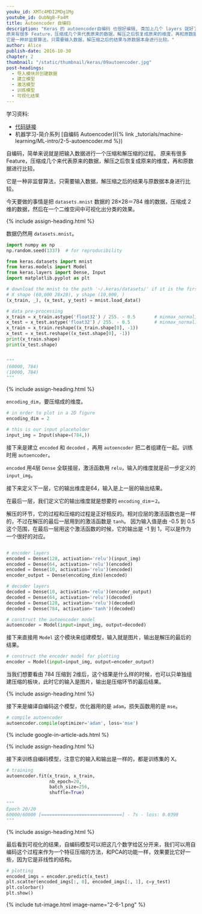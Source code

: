 ```yaml
---
youku_id: XMTc4MDI2MDg1Mg
youtube_id: OubNgB-Fa4M
title: Autoencoder 自编码
description: "Keras 的 autoencoder自编码 也很好编辑, 类加上几个 layers 就好了. 自编码，简单来说就是把输入数据进行一个压缩和解压缩的过程。
原来有很多 Feature，压缩成几个来代表原来的数据，解压之后恢复成原来的维度，再和原数据进行比较。
它是一种非监督算法，只需要输入数据，解压缩之后的结果与原数据本身进行比较。"
author: Alice
publish-date: 2016-10-30
chapter: 2
thumbnail: "/static/thumbnail/keras/09autoencoder.jpg"
post-headings:
  - 导入模块并创建数据
  - 建立模型
  - 激活模型
  - 训练模型
  - 可视化结果
---
```


学习资料:
  * [代码链接](https://github.com/MorvanZhou/tutorials/blob/master/kerasTUT/9-Autoencoder_example.py)
  * 机器学习-简介系列 [自编码 Autoencoder]({% link _tutorials/machine-learning/ML-intro/2-5-autoencoder.md %})

自编码，简单来说就是把输入数据进行一个压缩和解压缩的过程。
原来有很多 Feature，压缩成几个来代表原来的数据，解压之后恢复成原来的维度，再和原数据进行比较。

它是一种非监督算法，只需要输入数据，解压缩之后的结果与原数据本身进行比较。

今天要做的事情是把 `datasets.mnist` 数据的 28×28＝784 维的数据，压缩成 2 维的数据，然后在一个二维空间中可视化出分类的效果。



 {% include assign-heading.html %}

数据仍然用 `datasets.mnist`。

``` python
import numpy as np
np.random.seed(1337)  # for reproducibility

from keras.datasets import mnist
from keras.models import Model
from keras.layers import Dense, Input
import matplotlib.pyplot as plt

# download the mnist to the path '~/.keras/datasets/' if it is the first time to be called
# X shape (60,000 28x28), y shape (10,000, )
(x_train, _), (x_test, y_test) = mnist.load_data()

# data pre-processing
x_train = x_train.astype('float32') / 255. - 0.5       # minmax_normalized
x_test = x_test.astype('float32') / 255. - 0.5         # minmax_normalized
x_train = x_train.reshape((x_train.shape[0], -1))
x_test = x_test.reshape((x_test.shape[0], -1))
print(x_train.shape)
print(x_test.shape)


"""
(60000, 784)
(10000, 784)
"""
```



 {% include assign-heading.html %}

`encoding_dim`，要压缩成的维度。

``` python
# in order to plot in a 2D figure
encoding_dim = 2

# this is our input placeholder
input_img = Input(shape=(784,))
```

接下来是建立 `encoded` 和 `decoded` ，再用 `autoencoder` 把二者组建在一起。训练时用 `autoencoder`。

`encoded` 用4层 `Dense` 全联接层，激活函数用 `relu`，输入的维度就是前一步定义的 `input_img`。

接下来定义下一层，它的输出维度是64，输入是上一层的输出结果。

在最后一层，我们定义它的输出维度就是想要的 `encoding_dim＝2`。

解压的环节，它的过程和压缩的过程是正好相反的。相对应层的激活函数也是一样的，不过在解压的最后一层用到的激活函数是 `tanh`。
因为输入值是由 -0.5 到 0.5 这个范围，在最后一层用这个激活函数的时候，它的输出是 -1 到 1，可以是作为一个很好的对应。

``` python

# encoder layers
encoded = Dense(128, activation='relu')(input_img)
encoded = Dense(64, activation='relu')(encoded)
encoded = Dense(10, activation='relu')(encoded)
encoder_output = Dense(encoding_dim)(encoded)

# decoder layers
decoded = Dense(10, activation='relu')(encoder_output)
decoded = Dense(64, activation='relu')(decoded)
decoded = Dense(128, activation='relu')(decoded)
decoded = Dense(784, activation='tanh')(decoded)

# construct the autoencoder model
autoencoder = Model(input=input_img, output=decoded)
```

接下来直接用 `Model` 这个模块来组建模型，输入就是图片，输出是解压的最后的结果。

``` python
# construct the encoder model for plotting
encoder = Model(input=input_img, output=encoder_output)
```

当我们想要看由 784 压缩到 2维后，这个结果是什么样的时候，也可以只单独组建压缩的板块，此时它的输入是图片，输出是压缩环节的最后结果。


 {% include assign-heading.html %}

接下来是编译自编码这个模型，优化器用的是 `adam`，损失函数用的是 `mse`。

``` python
# compile autoencoder
autoencoder.compile(optimizer='adam', loss='mse')
```


{% include google-in-article-ads.html %}


 {% include assign-heading.html %}

接下来训练自编码模型，注意它的输入和输出是一样的，都是训练集的 X。

``` python
# training
autoencoder.fit(x_train, x_train,
                nb_epoch=20,
                batch_size=256,
                shuffle=True)

"""
Epoch 20/20
60000/60000 [==============================] - 7s - loss: 0.0398
"""
```



 {% include assign-heading.html %}

最后看到可视化的结果，自编码模型可以把这几个数字给区分开来，我们可以用自编码这个过程来作为一个特征压缩的方法，和PCA的功能一样，效果要比它好一些，因为它是非线性的结构。

``` python
# plotting
encoded_imgs = encoder.predict(x_test)
plt.scatter(encoded_imgs[:, 0], encoded_imgs[:, 1], c=y_test)
plt.colorbar()
plt.show()
```

{% include tut-image.html image-name="2-6-1.png" %}
